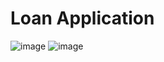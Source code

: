 # Loan Application

<img src="https://i.imgur.com/mkCkaOV.png" title="Image" alt="image">
<img src="https://i.imgur.com/ltMgdHA.png" title="Image" alt="image">

